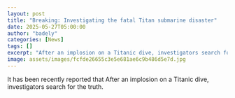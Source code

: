 ```yaml
---
layout: post
title: "Breaking: Investigating the fatal Titan submarine disaster"
date: 2025-05-27T05:00:00
author: "badely"
categories: [News]
tags: []
excerpt: "After an implosion on a Titanic dive, investigators search for the truth."
image: assets/images/fcfde26655c3e5e681ae6c9b486d5e7d.jpg
---
```


It has been recently reported that After an implosion on a Titanic dive, investigators search for the truth.


